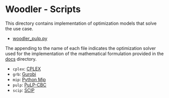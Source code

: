 # Woodler - Scripts
This directory contains implementation of optimization 
models that solve the use case.

- [woodler_pulp.py](woodler_pulp.py)

The appending to the name of each file indicates the optimization solver
used for the implementation of the mathematical formulation
provided in the [docs](../docs/README.md) directory.

- `cplex`: [CPLEX](https://www.ibm.com/analytics/cplex-optimizer)
- `grb`: [Gurobi](https://www.gurobi.com/)
- `mip`: [Python Mip](https://www.python-mip.com/)
- `pulp`: [PuLP-CBC](https://coin-or.github.io/pulp/)
- `scip`: [SCIP](https://www.scipopt.org/)